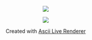 <p align="center">
  <a target="_blank" href="https://www.codewars.com/users/ChemaAlfonso">
  <img src="https://www.codewars.com/users/ChemaAlfonso/badges/large" />
    <a>
</p>

<p align="center">
  <img src="https://chemaalfonso.com/assets/img/ascii-art-min.gif" />
</p>

<p align="center">
Created with <a href="https://github.com/ChemaAlfonso/Ascii-live-renderer">Ascii Live Renderer<a>
</p>
